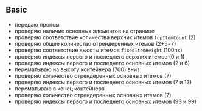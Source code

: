 ## Basic

- передаю пропсы
- проверяю наличие основных элементов на странице
- проверяю соответствие количества верхних итемов `topItemCount` (2)
- проверяю общее количество отрендеренных итемов (2+5=7)
- проверяю соответствие высоты итемов `fixedItemHeight` (100пх)
- проверяю индексы первого и последнего верхних итемов (0 и 1)
- проверяю индексы первого и последнего основных итемов (2 и 6)
- перематываю на высоту контейнера (700) вниз
- проверяю количество отрендеренных основных итемов (7)
- проверяю индексы первого и последнего основных итемов (7 и 13)
- перематываю в конец контейнера
- проверяю количество отрендеренных основных итемов (7)
- проверяю индексы первого и последнего основных итемов (93 и 99)

